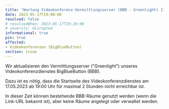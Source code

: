 ```yaml
---
title: "Wartung Videokonferenz-Vermittlungsserver (BBB - Greenlight) 17.05.2023"
date: 2023-05-17T19:00:00
resolved: false
# resolvedWhen: 2023-05-17T19:20:00
# severity: disrupted
informational: true
pin: true 
affected:
- Videokonferenzen (BigBlueButton)
section: issue
---
```


Wir aktualisieren den Vermittlungsserver ("Greenlight") unseres Videokonferenzdienstes BigBlueButton (BBB).

Dazu ist es nötig, dass die Startseite des Videokonferenzdienstes am 17.05.2023 ab 19:00 Uhr für maximal 2 Stunden nicht erreichbar ist.

In dieser Zeit können bestehende BBB-Räume genutzt werden (wenn die Link-URL bekannt ist), aber keine Räume angelegt oder verwaltet werden.
